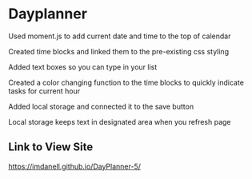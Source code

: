 # Dayplanner
Used moment.js to add current date and time to the top of calendar

Created time blocks and linked them to the pre-existing css styling

Added text boxes so you can type in your list

Created a color changing function to the time blocks to quickly indicate tasks for current hour

Added local storage and connected it to the save button

Local storage keeps text in designated area when you refresh page

## Link to View Site

https://imdanell.github.io/DayPlanner-5/

